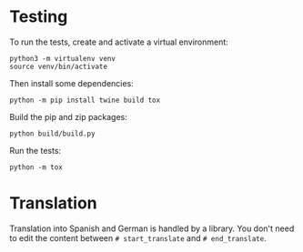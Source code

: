 # Testing

To run the tests, create and activate a virtual environment:

    python3 -m virtualenv venv
    source venv/bin/activate

Then install some dependencies:

    python -m pip install twine build tox

Build the pip and zip packages:

    python build/build.py

Run the tests:

    python -m tox

# Translation

Translation into Spanish and German is handled by a library.
You don't need to edit the content between `# start_translate` and `# end_translate`.
